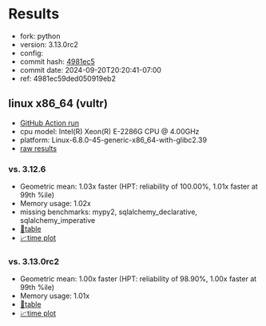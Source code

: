 # Results

- fork: python
- version: 3.13.0rc2
- config: 
- commit hash: [4981ec5](https://github.com/python/cpython/commit/4981ec5)
- commit date: 2024-09-20T20:20:41-07:00
- ref: 4981ec59ded050919eb2

## linux x86_64 (vultr)

- [GitHub Action run](https://github.com/facebookexperimental/free-threading-benchmarking/actions/runs/10969281961)
- cpu model: Intel(R) Xeon(R) E-2286G CPU @ 4.00GHz
- platform: Linux-6.8.0-45-generic-x86_64-with-glibc2.39
- [raw results](bm-20240920-vultr-x86_64-python-4981ec59ded050919eb2-3.13.0rc2-4981ec5.json)

### vs. 3.12.6

- Geometric mean: 1.03x faster (HPT: reliability of 100.00%, 1.01x faster at 99th %ile)
- Memory usage: 1.02x
- missing benchmarks: mypy2, sqlalchemy_declarative, sqlalchemy_imperative
- [📄table](bm-20240920-vultr-x86_64-python-4981ec59ded050919eb2-3.13.0rc2-4981ec5-vs-3.12.6.md)
- [📈time plot](bm-20240920-vultr-x86_64-python-4981ec59ded050919eb2-3.13.0rc2-4981ec5-vs-3.12.6.svg)

### vs. 3.13.0rc2

- Geometric mean: 1.00x faster (HPT: reliability of 98.90%, 1.00x faster at 99th %ile)
- Memory usage: 1.01x
- [📄table](bm-20240920-vultr-x86_64-python-4981ec59ded050919eb2-3.13.0rc2-4981ec5-vs-3.13.0rc2.md)
- [📈time plot](bm-20240920-vultr-x86_64-python-4981ec59ded050919eb2-3.13.0rc2-4981ec5-vs-3.13.0rc2.svg)

